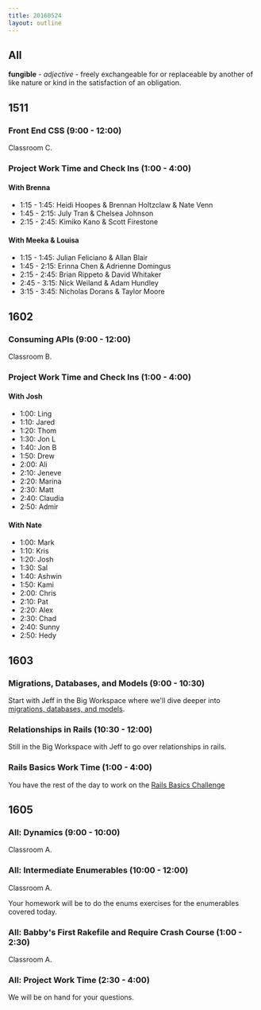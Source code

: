 ```yaml
---
title: 20160524
layout: outline
---
```


## All

**fungible** - _adjective_ - freely exchangeable for or replaceable by
another of like nature or kind in the satisfaction of an obligation.


## 1511

### Front End CSS (9:00 - 12:00)

Classroom C.

### Project Work Time and Check Ins (1:00 - 4:00)

#### With Brenna

* 1:15 - 1:45: Heidi Hoopes & Brennan Holtzclaw & Nate Venn
* 1:45 - 2:15: July Tran & Chelsea Johnson
* 2:15 - 2:45: Kimiko Kano & Scott Firestone

#### With Meeka & Louisa

* 1:15 - 1:45: Julian Feliciano & Allan Blair
* 1:45 - 2:15: Erinna Chen & Adrienne Domingus
* 2:15 - 2:45: Brian Rippeto & David Whitaker
* 2:45 - 3:15: Nick Weiland & Adam Hundley
* 3:15 - 3:45: Nicholas Dorans & Taylor Moore

## 1602

### Consuming APIs (9:00 - 12:00)

Classroom B.

### Project Work Time and Check Ins (1:00 - 4:00)

#### With Josh
  - 1:00: Ling
  - 1:10: Jared
  - 1:20: Thom
  - 1:30: Jon L
  - 1:40: Jon B
  - 1:50: Drew
  - 2:00: Ali
  - 2:10: Jeneve
  - 2:20: Marina
  - 2:30: Matt
  - 2:40: Claudia
  - 2:50: Admir

#### With Nate
  - 1:00: Mark
  - 1:10: Kris
  - 1:20: Josh
  - 1:30: Sal
  - 1:40: Ashwin
  - 1:50: Kami
  - 2:00: Chris
  - 2:10: Pat
  - 2:20: Alex
  - 2:30: Chad
  - 2:40: Sunny
  - 2:50: Hedy

## 1603

### Migrations, Databases, and Models (9:00 - 10:30)

Start with Jeff in the Big Workspace where we'll dive deeper into [migrations, databases, and models](https://github.com/turingschool/lesson_plans/blob/master/ruby_02-web_applications_with_ruby/models_databases_relationships.markdown).

### Relationships in Rails (10:30 - 12:00)

Still in the Big Workspace with Jeff to go over relationships in rails.

### Rails Basics Work Time (1:00 - 4:00)

You have the rest of the day to work on the [Rails Basics Challenge](https://github.com/turingschool/challenges/blob/master/models_databases_relationships_routes_controllers_oh_my.markdown)

## 1605

### All: Dynamics (9:00 - 10:00)

Classroom A.

### All: Intermediate Enumerables (10:00 - 12:00)

Classroom A.

Your homework will be to do the enums exercises for the enumerables covered today.

### All: Babby's First Rakefile and Require Crash Course (1:00 - 2:30)

Classroom A.

### All: Project Work Time (2:30 - 4:00)

We will be on hand for your questions.
